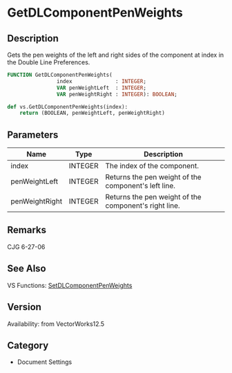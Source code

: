 # GetDLComponentPenWeights

## Description
Gets the pen weights of the left and right sides of the component at index in the Double Line Preferences.

```pascal
FUNCTION GetDLComponentPenWeights(
				index              : INTEGER;
				VAR penWeightLeft  : INTEGER;
				VAR penWeightRight : INTEGER): BOOLEAN;
```

```python
def vs.GetDLComponentPenWeights(index):
    return (BOOLEAN, penWeightLeft, penWeightRight)
```

## Parameters
|Name|Type|Description|
|---|---|---|
|index|INTEGER|The index of the component.|
|penWeightLeft|INTEGER|Returns the pen weight of the component's left line.|
|penWeightRight|INTEGER|Returns the pen weight of the component's right line.|

## Remarks
CJG 6-27-06

## See Also
VS Functions:
[SetDLComponentPenWeights](SetDLComponentPenWeights.md)

## Version
Availability: from VectorWorks12.5

## Category
* Document Settings

